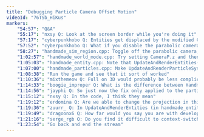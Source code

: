 ```yaml
---
title: "Debugging Particle Camera Offset Motion"
videoId: "76TSb_HiKus"
markers:
    "54:57": "Q&A"
    "55:17": "nxsy Q: Look at the screen border while you're doing it"
    "57:17": "cyberpunkhobo Q: Entities get displaced by the modified CameraP during room transitions, I think"
    "57:52": "cyberpunkhobo Q: What if you disable the parabolic camera transition between rooms?"
    "58:27": "handmade_sim_region.cpp: Toggle off the parabolic camera, run the game and see that the entity displacement is now solid"
    "1:02:57": "handmade_world_mode.cpp: Try setting CameraP.z and then CameraP.y to 0, run the game and see how that affects it"
    "1:05:03": "handmade_entity.cpp: Note that UpdateAndRenderEntities() is erroneously using the CameraOffset.z to set the floor height, and make it use CameraP"
    "1:07:00": "handmade_particles.cpp: Make UpdateAndRenderParticleSystems() and UpdateAndRenderFire() take CameraP"
    "1:08:38": "Run the game and see that it sort of worked"
    "1:10:36": "mixthemeow Q: Full on 3D would probably be less complicated at this point"
    "1:14:33": "boogie_improper Q: What is the difference between Handmade Hero and 1935?"
    "1:14:56": "jayphi Q: So just now the fix only applied to the particles? Because the borders are still moving"
    "1:15:12": "nxsy Q: In the code, I think they mean"
    "1:19:12": "erdomina Q: Are we able to change the projection in this game?"
    "1:19:36": "zuurr_ Q: In UpdateAndRenderEntities (in handmade_entity.h) is the MovementMode_AngleAttackSwipe case missing a break or is the fall-through intentional"
    "1:19:49": "dragoonx6 Q: How far would you say you are with developing the game? How many episodes can we still expect?"
    "1:21:16": "serge_rgb Q: Do you find it difficult to context-switch between 1935 and Handmade Hero, and, if so, has it gotten easier with time?"
    "1:23:54": "Go back and end the stream"
---
```

